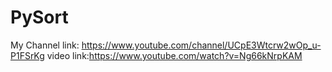 # PySort
My Channel link: https://www.youtube.com/channel/UCpE3Wtcrw2wOp_u-P1FSrKg
video link:https://www.youtube.com/watch?v=Ng66kNrpKAM
